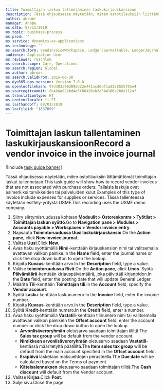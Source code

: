 ```yaml
---
title: Toimittajan laskun tallentaminen laskukirjauskansioon
description: Tässä ohjauksessa näytetään, miten ostotilauksiin liittämättömät toimittajan laskut tallennetaan.
author: abruer
manager: AnnBe
ms.date: 07/11/2019
ms.topic: business-process
ms.prod: ''
ms.service: dynamics-ax-applications
ms.technology: ''
ms.search.form: VendInvoiceWorkspace, LedgerJournalTable, LedgerJournalTransVendInvoice
audience: Application User
ms.reviewer: roschlom
ms.search.scope: Core, Operations
ms.search.region: Global
ms.author: abruer
ms.search.validFrom: 2016-06-30
ms.dyn365.ops.version: Version 7.0.0
ms.openlocfilehash: 97dd03a96389ab22e441acd0af1ad35852570be4
ms.sourcegitcommit: 8b4b6a9226d4e5f66498ab2a5b4160e26dd112af
ms.translationtype: HT
ms.contentlocale: fi-FI
ms.lasthandoff: 08/01/2019
ms.locfileid: "1837009"
---
```

# <a name="record-a-vendor-invoice-in-the-invoice-journal"></a><span data-ttu-id="eb15c-103">Toimittajan laskun tallentaminen laskukirjauskansioon</span><span class="sxs-lookup"><span data-stu-id="eb15c-103">Record a vendor invoice in the invoice journal</span></span>

[!include [task guide banner](../../includes/task-guide-banner.md)]

<span data-ttu-id="eb15c-104">Tässä ohjauksessa näytetään, miten ostotilauksiin liittämättömät toimittajan laskut tallennetaan.</span><span class="sxs-lookup"><span data-stu-id="eb15c-104">This task guide will show how to record vendor invoices that are not associated with purchase orders.</span></span> <span data-ttu-id="eb15c-105">Tällaisia laskuja ovat esimerkiksi tarvikkeiden tai palveluiden kulut.</span><span class="sxs-lookup"><span data-stu-id="eb15c-105">Examples of this type of invoice include expenses for supplies or services.</span></span>  <span data-ttu-id="eb15c-106">Tässä tallenteessa käytetään esittely-yritystä USMF.</span><span class="sxs-lookup"><span data-stu-id="eb15c-106">This recording uses the USMF demo company.</span></span>

1. <span data-ttu-id="eb15c-107">Siirry siirtymisruudussa kohtaan **Moduulit > Ostoreskontra > Työtilat > Toimittajan laskun syöttö**.</span><span class="sxs-lookup"><span data-stu-id="eb15c-107">Go to **Navigation pane > Modules > Accounts payable > Workspaces > Vendor invoice entry**.</span></span>
2. <span data-ttu-id="eb15c-108">Napsauta **Toimintoruudussa** **Uusi laskukirjauskansio**.</span><span class="sxs-lookup"><span data-stu-id="eb15c-108">On the **Action pane**, click **New invoice journal**.</span></span>
3. <span data-ttu-id="eb15c-109">Valitse **Uusi**.</span><span class="sxs-lookup"><span data-stu-id="eb15c-109">Click **New**.</span></span>
4. <span data-ttu-id="eb15c-110">Avaa haku syöttämällä **Nimi**-kenttään kirjauskansion nimi tai valitsemalla avattavan valikon painike.</span><span class="sxs-lookup"><span data-stu-id="eb15c-110">In the **Name** field, enter the journal name or click the drop down button to open the lookup.</span></span>
5. <span data-ttu-id="eb15c-111">Kirjoita **Kuvaus**-kenttään arvo.</span><span class="sxs-lookup"><span data-stu-id="eb15c-111">In the **Description** field, type a value.</span></span>
6. <span data-ttu-id="eb15c-112">Valitse **toimintoruudussa** **Rivit**.</span><span class="sxs-lookup"><span data-stu-id="eb15c-112">On the **Action pane**, click **Lines**.</span></span> <span data-ttu-id="eb15c-113">Syötä **Päivämäärä**-kenttään kirjauspäivämäärä, joka päivittää kirjanpidon.</span><span class="sxs-lookup"><span data-stu-id="eb15c-113">In the **Date** field, enter the posting date that will update General Ledger.</span></span>  
7. <span data-ttu-id="eb15c-114">Määritä **Tili**-kenttään **Toimittajan tili**.</span><span class="sxs-lookup"><span data-stu-id="eb15c-114">In the **Account** field, specify the **Vendor account**.</span></span>
8. <span data-ttu-id="eb15c-115">Syötä **Lasku**-kenttään laskunumero.</span><span class="sxs-lookup"><span data-stu-id="eb15c-115">In the **Invoice** field, enter the invoice number.</span></span>
9. <span data-ttu-id="eb15c-116">Kirjoita **Kuvaus**-kenttään arvo.</span><span class="sxs-lookup"><span data-stu-id="eb15c-116">In the **Description** field, type a value.</span></span>
10. <span data-ttu-id="eb15c-117">Syötä **Kredit**-kenttään numero.</span><span class="sxs-lookup"><span data-stu-id="eb15c-117">In the **Credit** field, enter a number.</span></span>
11. <span data-ttu-id="eb15c-118">Avaa haku syöttämällä **Vastatili**-kenttään tilinumero nimi tai valitsemalla avattavan valikon painike</span><span class="sxs-lookup"><span data-stu-id="eb15c-118">In the **Offset account** field, enter the account number or click the drop down button to open the lookup</span></span>
    * <span data-ttu-id="eb15c-119">**Arvonlisäveroryhmän** oletusarvo saadaan toimittajan tililtä.</span><span class="sxs-lookup"><span data-stu-id="eb15c-119">The **Sales tax group** will be default from the vendor account.</span></span>  
    * <span data-ttu-id="eb15c-120">**Nimikkeen arvonlisäveroryhmän** oletusarvo saadaan **Vastatili**-kentässä määritetyltä päätililtä.</span><span class="sxs-lookup"><span data-stu-id="eb15c-120">The **Item sales tax group** will be default from the main account specified in the **Offset account** field.</span></span>  
    * <span data-ttu-id="eb15c-121">**Eräpäivä** lasketaan maksuehtojen perusteella.</span><span class="sxs-lookup"><span data-stu-id="eb15c-121">The **Due date** will be calculated based on the Terms of payment.</span></span>  
    * <span data-ttu-id="eb15c-122">**Käteisalennuksen** oletusarvo saadaan toimittajan tililtä.</span><span class="sxs-lookup"><span data-stu-id="eb15c-122">The **Cash discount** will default from the Vendor account.</span></span>  
12. <span data-ttu-id="eb15c-123">Valitse **Kirjaa**.</span><span class="sxs-lookup"><span data-stu-id="eb15c-123">Click **Post**.</span></span>
13. <span data-ttu-id="eb15c-124">Sulje sivu.</span><span class="sxs-lookup"><span data-stu-id="eb15c-124">Close the page.</span></span>

